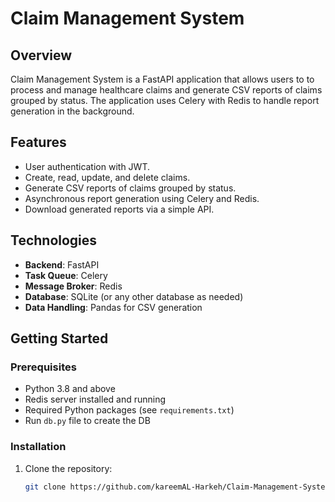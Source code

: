 # Claim Management System

## Overview
Claim Management System is a FastAPI application that allows users to to process and manage healthcare
claims and generate CSV reports of claims grouped by status. The application uses Celery with Redis to handle report generation in the background.

## Features
- User authentication with JWT.
- Create, read, update, and delete claims.
- Generate CSV reports of claims grouped by status.
- Asynchronous report generation using Celery and Redis.
- Download generated reports via a simple API.

## Technologies
- **Backend**: FastAPI
- **Task Queue**: Celery
- **Message Broker**: Redis
- **Database**: SQLite (or any other database as needed)
- **Data Handling**: Pandas for CSV generation

## Getting Started

### Prerequisites
- Python 3.8 and above
- Redis server installed and running
- Required Python packages (see `requirements.txt`)
- Run `db.py` file to create the DB

### Installation
1. Clone the repository:
   ```bash
   git clone https://github.com/kareemAL-Harkeh/Claim-Management-System.git